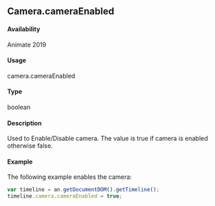 ## Camera.cameraEnabled

#### Availability

Animate 2019

#### Usage

camera.cameraEnabled

#### Type

boolean

#### Description

Used to Enable/Disable camera. The value is true if camera is enabled otherwise false.

#### Example

The following example enables the camera:

```javascript
var timeline = an.getDocumentDOM().getTimeline();
timeline.camera.cameraEnabled = true;
```

